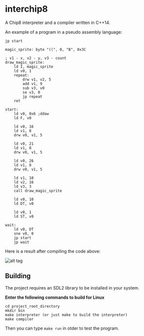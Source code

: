# interchip8

A Chip8 interpreter and a compiler written in C++14.

An example of a program in a pseudo assembly language:
```
jp start

magic_sprite: byte "((", 0, "B", 0x3C

; v1 - x, v2 - y, v3 - count
draw_magic_sprite:
    ld I, magic_sprite
    ld v0, 1
    repeat:
        drw v1, v2, 5
        add v1, 9
        sub v3, v0
        se v3, 0
        jp repeat
    ret

start:
    ld v0, 0x6 ;ddaw
    ld F, v0   

    ld v0, 16
    ld v1, 8
    drw v0, v1, 5          

    ld v0, 21
    ld v1, 8
    drw v0, v1, 5

    ld v0, 26
    ld v1, 8
    drw v0, v1, 5

    ld v1, 10
    ld v2, 16
    ld v3, 3
    call draw_magic_sprite

    ld v0, 10
    ld DT, v0

    ld v0, 1
    ld ST, v0

wait:
    ld v0, DT
    sne v0, 0
    jp start
    jp wait

```

Here is a result after compiling the code above:

![alt tag](https://github.com/jangolare/chip8-interpreter/blob/master/res/example.png)


## Building

The project requires an SDL2 library to be installed in your system.

**Enter the following commands to build for Linux**
```
cd project_root_directory
mkdir bin
make interpreter (or just make to build the interpreter)
make compiler
```

Then you can type `make run` in otder to test the program.

